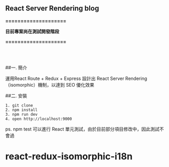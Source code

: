 ## React Server Rendering blog

**====================**

**目前專案尚在測試開發階段**

**====================**

<br/>
<br/>

##一. 簡介

運用React Route + Redux + Express 設計出 React Server Rendering（isomorphic）機制，以達到 SEO 優化效果

##二. 安裝

	1. git clone
	2. npm install
	3. npm run dev
	4. open http://localhost:9000

  ps. npm test 可以進行 React 單元測試，由於目前部分項目修改中，因此測試不會過
# react-redux-isomorphic-i18n
